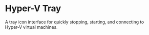 # Hyper-V Tray
A tray icon interface for quickly stopping, starting, and connecting to Hyper-V virtual machines.
